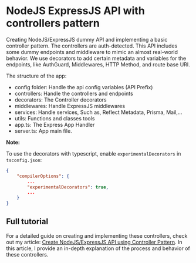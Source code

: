 # NodeJS ExpressJS API with controllers pattern

Creating NodeJS/ExpressJS dummy API and implementing a basic controller pattern. The controllers are auth-detected.
This API includes some dummy endpoints and middleware to mimic an almost real-world behavior. We use decorators to add certain metadata and variables for the endpoints, like AuthGuard, Middlewares, HTTP Method, and route base URI.

The structure of the app:

- config folder: Handle the api config variables (API Prefix)
- controllers: Handle the controllers and endpoints
- decorators: The Controller decorators
- middlewares: Handle ExpressJS middlewares
- services: Handle services, Such as, Reflect Metadata, Prisma, Mail,...
- utils: Functions and classes tools
- app.ts: The Express App Handler
- server.ts: App main file.

**Note:**

To use the decorators with typescript, enable `experimentalDecorators` in `tsconfig.json`:

```json
{
    "compilerOptions": {
        ...
        "experimentalDecorators": true,
        ...
    }
}
```

## Full tutorial

For a detailed guide on creating and implementing these controllers, check out my article: [Create NodeJS/ExpressJS API using Controller Pattern](https://mehdijai.hashnode.dev/step-by-step-guide-to-creating-a-nodejsexpressjs-api-using-controller-pattern). In this article, I provide an in-depth explanation of the process and behavior of these controllers.
